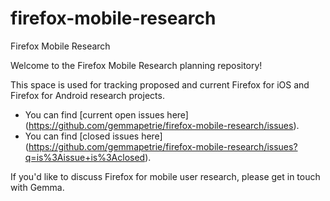 # firefox-mobile-research
Firefox Mobile Research

Welcome to the Firefox Mobile Research planning repository!

This space is used for tracking proposed and current Firefox for iOS and Firefox for Android research projects. 
* You can find [current open issues here] (https://github.com/gemmapetrie/firefox-mobile-research/issues). 
* You can find [closed issues here] (https://github.com/gemmapetrie/firefox-mobile-research/issues?q=is%3Aissue+is%3Aclosed). 

If you'd like to discuss Firefox for mobile user research, please get in touch with Gemma. 
